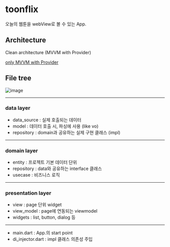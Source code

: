 # toonflix

오늘의 웹툰을 webView로 볼 수 있는 App.

## Architecture

Clean architecture (MVVM with Provider)

[only MVVM with Provider](https://github.com/JohnnyK77/todayToons/tree/4163f73d506386d8c7b38fd1c9007c38028e39b9)

## File tree
![image](https://github.com/JohnnyK77/todayToons/assets/118873509/2edf8dac-30c4-4ae5-8c9f-4349f977709b)

---
### data layer
- data_source : 실제 호출되는 데이터
- model : 데이터 호출 시, 파싱에 사용 (like vo)
- repository : domain과 공유하는 실제 구현 클래스 (impl)
---
### domain layer
- entity : 프로젝트 기본 데이터 단위
- repository : data와 공유하는 interface 클래스
- usecase : 비즈니스 로직
---
### presentation layer
- view : page 단위 widget
- view_model : page에 연동되는 viewmodel
- widgets : list, button, dialog 등
---
- main.dart : App.의 start point
- di_injector.dart : impl 클래스 의존성 주입





